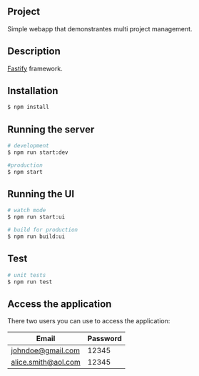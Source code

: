 ## Project 

Simple webapp that demonstrantes multi project management.

## Description

[Fastify](https://www.fastify.io/) framework.

## Installation

```bash
$ npm install
```

## Running the server

```bash
# development
$ npm run start:dev

#production
$ npm start
```

## Running the UI

```bash
# watch mode
$ npm run start:ui

# build for production
$ npm run build:ui
```

## Test

```bash
# unit tests
$ npm run test

```

## Access the application

There two users you can use to access the application:

| Email | Password |
|-------|----------|
| johndoe@gmail.com   | 12345 |
| alice.smith@aol.com | 12345 |
